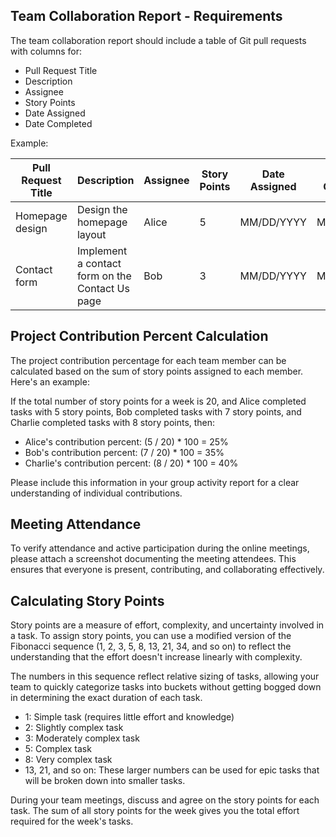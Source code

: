 ## Team Collaboration Report - Requirements 

The team collaboration report should include a table of Git pull requests with columns for:

- Pull Request Title
- Description
- Assignee
- Story Points
- Date Assigned
- Date Completed

Example:

| Pull Request Title | Description | Assignee | Story Points | Date Assigned | Date Completed |
| ------------------ | ----------- | -------- | ------------- | ------------- | -------------- |
| Homepage design | Design the homepage layout | Alice | 5 | MM/DD/YYYY | MM/DD/YYYY |
| Contact form | Implement a contact form on the Contact Us page | Bob | 3 | MM/DD/YYYY | MM/DD/YYYY |

## Project Contribution Percent Calculation

The project contribution percentage for each team member can be calculated based on the sum of story points assigned to each member. Here's an example:

If the total number of story points for a week is 20, and Alice completed tasks with 5 story points, Bob completed tasks with 7 story points, and Charlie completed tasks with 8 story points, then:

- Alice's contribution percent: (5 / 20) * 100 = 25%
- Bob's contribution percent: (7 / 20) * 100 = 35%
- Charlie's contribution percent: (8 / 20) * 100 = 40%

Please include this information in your group activity report for a clear understanding of individual contributions.

## Meeting Attendance

To verify attendance and active participation during the online meetings, please attach a screenshot documenting the meeting attendees. This ensures that everyone is present, contributing, and collaborating effectively.

## Calculating Story Points

Story points are a measure of effort, complexity, and uncertainty involved in a task. To assign story points, you can use a modified version of the Fibonacci sequence (1, 2, 3, 5, 8, 13, 21, 34, and so on) to reflect the understanding that the effort doesn't increase linearly with complexity.

The numbers in this sequence reflect relative sizing of tasks, allowing your team to quickly categorize tasks into buckets without getting bogged down in determining the exact duration of each task.

- 1: Simple task (requires little effort and knowledge)
- 2: Slightly complex task
- 3: Moderately complex task
- 5: Complex task
- 8: Very complex task
- 13, 21, and so on: These larger numbers can be used for epic tasks that will be broken down into smaller tasks.

During your team meetings, discuss and agree on the story points for each task. The sum of all story points for the week gives you the total effort required for the week's tasks.

